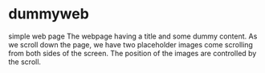 # dummyweb
simple web page 
The webpage having a title and some dummy content. As we scroll down the page, we have two placeholder images come scrolling from both sides of the screen. The position of the images are controlled by the scroll. 
